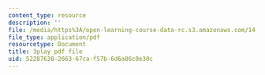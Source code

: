 ```yaml
---
content_type: resource
description: ''
file: /media/https%3A/open-learning-course-data-rc.s3.amazonaws.com/14-01sc-principles-of-microeconomics-fall-2011/52287638266367caf57b6d6a86c0e30c_4j8mTdmATVg.pdf
file_type: application/pdf
resourcetype: Document
title: 3play pdf file
uid: 52287638-2663-67ca-f57b-6d6a86c0e30c
---
```

